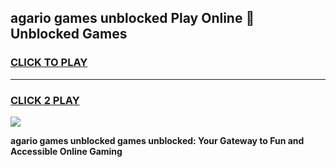 
## agario games unblocked Play Online 👋 Unblocked Games
<h3>
<a href="https://premium.freeplayer.one?title=agario_games_unblocked&ref=19F">CLICK TO PLAY</a></h3>
<hr>

<h3>
<a href="https://premium.freeplayer.one?title=agario_games_unblocked&ref=19F">CLICK 2 PLAY</a>
  
</h3>

<a href="https://premium.freeplayer.one?title=agario_games_unblocked&ref=19F"><img src="https://clearcache.store/games.png"></a>


**agario games unblocked games unblocked: Your Gateway to Fun and Accessible Online Gaming**
